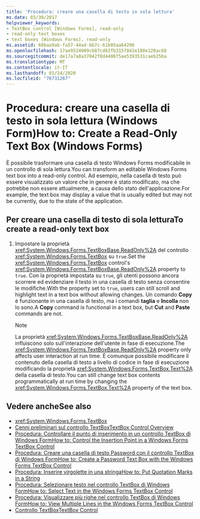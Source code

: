 ```yaml
---
title: 'Procedura: creare una casella di testo in sola lettura'
ms.date: 03/30/2017
helpviewer_keywords:
- TextBox control [Windows Forms], read-only
- read-only text boxes
- text boxes [Windows Forms], read-only
ms.assetid: 60baa9ab-fa57-44ad-bb7c-61b05aa64296
ms.openlocfilehash: 17ae9524009c687cd62fb315f842e188e120ac68
ms.sourcegitcommit: de17a7a0a37042f0d4406f5ae5393531caeb25ba
ms.translationtype: MT
ms.contentlocale: it-IT
ms.lasthandoff: 01/24/2020
ms.locfileid: "76731267"
---
```

# <a name="how-to-create-a-read-only-text-box-windows-forms"></a><span data-ttu-id="03979-102">Procedura: creare una casella di testo in sola lettura (Windows Form)</span><span class="sxs-lookup"><span data-stu-id="03979-102">How to: Create a Read-Only Text Box (Windows Forms)</span></span>

<span data-ttu-id="03979-103">È possibile trasformare una casella di testo Windows Forms modificabile in un controllo di sola lettura.</span><span class="sxs-lookup"><span data-stu-id="03979-103">You can transform an editable Windows Forms text box into a read-only control.</span></span> <span data-ttu-id="03979-104">Ad esempio, nella casella di testo può essere visualizzato un valore che in genere è stato modificato, ma che potrebbe non essere attualmente, a causa dello stato dell'applicazione.</span><span class="sxs-lookup"><span data-stu-id="03979-104">For example, the text box may display a value that is usually edited but may not be currently, due to the state of the application.</span></span>

## <a name="to-create-a-read-only-text-box"></a><span data-ttu-id="03979-105">Per creare una casella di testo di sola lettura</span><span class="sxs-lookup"><span data-stu-id="03979-105">To create a read-only text box</span></span>

1. <span data-ttu-id="03979-106">Impostare la proprietà <xref:System.Windows.Forms.TextBoxBase.ReadOnly%2A> del controllo <xref:System.Windows.Forms.TextBox> su `true`.</span><span class="sxs-lookup"><span data-stu-id="03979-106">Set the <xref:System.Windows.Forms.TextBox> control's <xref:System.Windows.Forms.TextBoxBase.ReadOnly%2A> property to `true`.</span></span> <span data-ttu-id="03979-107">Con la proprietà impostata su `true`, gli utenti possono ancora scorrere ed evidenziare il testo in una casella di testo senza consentire le modifiche.</span><span class="sxs-lookup"><span data-stu-id="03979-107">With the property set to `true`, users can still scroll and highlight text in a text box without allowing changes.</span></span> <span data-ttu-id="03979-108">Un comando **Copy** è funzionante in una casella di testo, ma i comandi **taglia** e **Incolla** non lo sono.</span><span class="sxs-lookup"><span data-stu-id="03979-108">A **Copy** command is functional in a text box, but **Cut** and **Paste** commands are not.</span></span>

    > [!NOTE]
    > <span data-ttu-id="03979-109">La proprietà <xref:System.Windows.Forms.TextBoxBase.ReadOnly%2A> influiscono solo sull'interazione dell'utente in fase di esecuzione.</span><span class="sxs-lookup"><span data-stu-id="03979-109">The <xref:System.Windows.Forms.TextBoxBase.ReadOnly%2A> property only affects user interaction at run time.</span></span> <span data-ttu-id="03979-110">È comunque possibile modificare il contenuto della casella di testo a livello di codice in fase di esecuzione modificando la proprietà <xref:System.Windows.Forms.TextBox.Text%2A> della casella di testo.</span><span class="sxs-lookup"><span data-stu-id="03979-110">You can still change text box contents programmatically at run time by changing the <xref:System.Windows.Forms.TextBox.Text%2A> property of the text box.</span></span>

## <a name="see-also"></a><span data-ttu-id="03979-111">Vedere anche</span><span class="sxs-lookup"><span data-stu-id="03979-111">See also</span></span>

- <xref:System.Windows.Forms.TextBox>
- [<span data-ttu-id="03979-112">Cenni preliminari sul controllo TextBox</span><span class="sxs-lookup"><span data-stu-id="03979-112">TextBox Control Overview</span></span>](textbox-control-overview-windows-forms.md)
- [<span data-ttu-id="03979-113">Procedura: Controllare il punto di inserimento in un controllo TextBox di Windows Form</span><span class="sxs-lookup"><span data-stu-id="03979-113">How to: Control the Insertion Point in a Windows Forms TextBox Control</span></span>](how-to-control-the-insertion-point-in-a-windows-forms-textbox-control.md)
- [<span data-ttu-id="03979-114">Procedura: Creare una casella di testo Password con il controllo TextBox di Windows Form</span><span class="sxs-lookup"><span data-stu-id="03979-114">How to: Create a Password Text Box with the Windows Forms TextBox Control</span></span>](how-to-create-a-password-text-box-with-the-windows-forms-textbox-control.md)
- [<span data-ttu-id="03979-115">Procedura: Inserire virgolette in una stringa</span><span class="sxs-lookup"><span data-stu-id="03979-115">How to: Put Quotation Marks in a String</span></span>](how-to-put-quotation-marks-in-a-string-windows-forms.md)
- [<span data-ttu-id="03979-116">Procedura: Selezionare testo nel controllo TextBox di Windows Form</span><span class="sxs-lookup"><span data-stu-id="03979-116">How to: Select Text in the Windows Forms TextBox Control</span></span>](how-to-select-text-in-the-windows-forms-textbox-control.md)
- [<span data-ttu-id="03979-117">Procedura: Visualizzare più righe nel controllo TextBox di Windows Form</span><span class="sxs-lookup"><span data-stu-id="03979-117">How to: View Multiple Lines in the Windows Forms TextBox Control</span></span>](how-to-view-multiple-lines-in-the-windows-forms-textbox-control.md)
- [<span data-ttu-id="03979-118">Controllo TextBox</span><span class="sxs-lookup"><span data-stu-id="03979-118">TextBox Control</span></span>](textbox-control-windows-forms.md)
